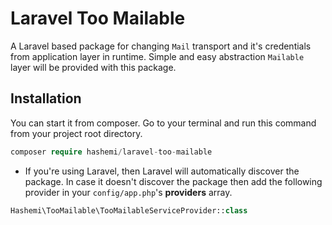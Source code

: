 # Laravel Too Mailable

A Laravel based package for changing `Mail` transport and it's credentials from application layer in runtime. Simple and easy abstraction `Mailable` layer will be provided with this package.

## Installation
You can start it from composer. Go to your terminal and run this command from your project root directory.

```php
composer require hashemi/laravel-too-mailable
```
- If you're using Laravel, then Laravel will automatically discover the package. In case it doesn't discover the package then add the following provider in your `config/app.php`'s **providers** array.
```php
Hashemi\TooMailable\TooMailableServiceProvider::class
```
